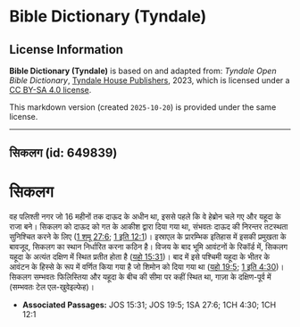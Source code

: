 # Bible Dictionary (Tyndale)

## License Information

**Bible Dictionary (Tyndale)** is based on and adapted from: _Tyndale Open Bible Dictionary_, [Tyndale House Publishers](https://tyndaleopenresources.com/), 2023, which is licensed under a [CC BY-SA 4.0 license](https://creativecommons.org/licenses/by-sa/4.0/legalcode.en).

This markdown version (created `2025-10-20`) is provided under the same license.



--------------------------------

## सिकलग (id: 649839)

सिकलग
=====

वह पलिश्ती नगर जो 16 महीनों तक दाऊद के अधीन था, इससे पहले कि वे हेब्रोन चले गए और यहूदा के राजा बने। सिकलग को दाऊद को गत के आकीश द्वारा दिया गया था, संभवतः दाऊद की निरन्तर तटस्थता सुनिश्चित करने के लिए ([1 शमू 27:6](https://ref.ly/1Sam27:6); [1 इति 12:1](https://ref.ly/1Chr12:1))। इस्राएल के प्रारम्भिक इतिहास में इसकी प्रमुखता के बावजूद, सिकलग का स्थान निर्धारित करना कठिन है। विजय के बाद भूमि आवंटनों के रिकॉर्ड में, सिकलग यहूदा के अत्यंत दक्षिण में स्थित प्रतीत होता है ([यहो 15:31](https://ref.ly/Josh15:31))। बाद में इसे पश्चिमी यहूदा के भीतर के आवंटन के हिस्से के रूप में वर्णित किया गया है जो शिमोन को दिया गया था ([यहो 19:5](https://ref.ly/Josh19:5); [1 इति 4:30](https://ref.ly/1Chr4:30))। सिकलग सम्भवतः फिलिस्तिया और यहूदा के बीच की सीमा पर कहीं स्थित था, गाज़ा के दक्षिण\-पूर्व में (सम्भवतः टेल एल\-खुवेइल्फेह)।

* **Associated Passages:** JOS 15:31; JOS 19:5; 1SA 27:6; 1CH 4:30; 1CH 12:1

